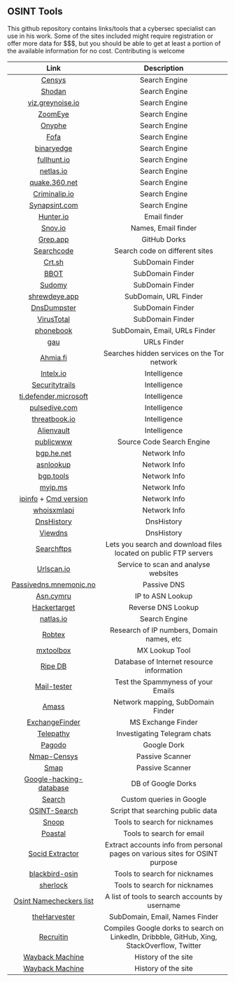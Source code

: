 ## OSINT Tools

This github repository contains links/tools that a cybersec specialist can use in his work. Some of the sites included might require registration or offer more data for $$$, but you should be able to get at least a portion of the available information for no cost. Contributing is welcome

|Link        | Description           |
|:-------------:|:------------:| 
| [Censys](https://censys.io/)   |Search Engine| 
| [Shodan](https://www.shodan.io/)     |  Search Engine |
| [viz.greynoise.io](https://viz.greynoise.io/)  | Search Engine |
| [ZoomEye](https://www.zoomeye.org/)   | Search Engine | 
| [Onyphe](https://www.onyphe.io/)   | Search Engine | 
| [Fofa](https://fofa.info/) | Search Engine |
| [binaryedge](https://app.binaryedge.io/) | Search Engine |
| [fullhunt.io](https://fullhunt.io/) | Search Engine |
| [netlas.io](https://app.netlas.io/) | Search Engine |
| [quake.360.net](https://quake.360.net/quake/#/index) | Search Engine |
| [Criminalip.io](https://www.criminalip.io/) | Search Engine |
| [Synapsint.com](https://synapsint.com/) | Search Engine |
| [Hunter.io](https://hunter.io/)   | Email finder | 
| [Snov.io](https://snov.io/)   | Names, Email finder | 
| [Grep.app](https://grep.app/)   | GitHub Dorks | 
| [Searchcode](https://searchcode.com/)   | Search code on different sites  | 
| [Crt.sh](https://crt.sh/)   | SubDomain Finder | 
| [BBOT](https://github.com/blacklanternsecurity/bbot) | SubDomain Finder |
| [Sudomy](https://github.com/screetsec/Sudomy) | SubDomain Finder |
| [shrewdeye.app](https://shrewdeye.app)  | SubDomain, URL Finder |
| [DnsDumpster](https://dnsdumpster.com/)   | SubDomain Finder | 
| [VirusTotal](https://www.virustotal.com/gui/home/search) | SubDomain Finder |
| [phonebook](https://phonebook.cz/) | SubDomain, Email, URLs Finder  |
| [gau](https://github.com/lc/gau) | URLs Finder |
| [Ahmia.fi](https://ahmia.fi/)   | Searches hidden services on the Tor network | 
| [Intelx.io](https://intelx.io/)   | Intelligence | 
| [Securitytrails](https://securitytrails.com/)   | Intelligence | 
| [ti.defender.microsoft](https://ti.defender.microsoft.com/)   | Intelligence | 
| [pulsedive.com](https://pulsedive.com/)   | Intelligence |
| [threatbook.io](https://threatbook.io/)   | Intelligence |
| [Alienvault](https://otx.alienvault.com/)   | Intelligence | 
| [publicwww](https://publicwww.com/)   | Source Code Search Engine | 
| [bgp.he.net](https://bgp.he.net/)   | Network Info | 
| [asnlookup](https://asnlookup.com/)   | Network Info | 
| [bgp.tools](https://bgp.tools/)   | Network Info | 
| [myip.ms](https://myip.ms/)   | Network Info | 
| [ipinfo](https://ipinfo.io/) + [Cmd version](https://github.com/ipinfo/cli)   | Network Info | 
| [whoisxmlapi](https://main.whoisxmlapi.com/)   | Network Info | 
| [DnsHistory](http://dnshistory.org/)   | DnsHistory | 
| [Viewdns](https://viewdns.info/) | DnsHistory |
| [Searchftps](https://www.searchftps.net/)   |  Lets you search and download files located on public FTP servers | 
| [Urlscan.io](https://urlscan.io/)   | Service to scan and analyse websites | 
| [Passivedns.mnemonic.no](https://passivedns.mnemonic.no/)   | Passive DNS | 
| [Asn.cymru](https://asn.cymru.com/)   | IP to ASN Lookup | 
| [Hackertarget](https://hackertarget.com/reverse-dns-lookup/)   | Reverse DNS Lookup | 
| [natlas.io](https://natlas.io/)   | Search Engine | 
| [Robtex](https://www.robtex.com/)   | Research of IP numbers, Domain names, etc | 
| [mxtoolbox](https://mxtoolbox.com/)   | MX Lookup Tool | 
| [Ripe DB](https://apps.db.ripe.net/)   | Database of Internet resource information | 
| [Mail-tester](https://www.mail-tester.com/)   | Test the Spammyness of your Emails | 
| [Amass](https://github.com/OWASP/Amass)   | Network mapping, SubDomain Finder | 
| [ExchangeFinder](https://github.com/mhaskar/ExchangeFinder)   | MS Exchange Finder | 
| [Telepathy](https://github.com/jordanwildon/Telepathy)   | Investigating Telegram chats | 
| [Pagodo](https://github.com/opsdisk/pagodo)   | Google Dork | 
| [Nmap-Censys](https://github.com/censys/nmap-censys)   | Passive Scanner | 
| [Smap](https://github.com/s0md3v/Smap)   | Passive Scanner | 
| [Google-hacking-database](https://www.exploit-db.com/google-hacking-database) | DB of Google Dorks |
| [Search ](https://github.com/pbkompasz/search) | Custom queries in Google |
| [OSINT-Search](https://github.com/am0nt31r0/OSINT-Search) | Script that searching public data | 
| [Snoop](https://github.com/snooppr/snoop) | Tools to search for nicknames |
| [Poastal](https://github.com/jakecreps/poastal) | Tools to search for email |
| [Socid Extractor](https://github.com/soxoj/socid-extractor) | Extract accounts info from personal pages on various sites for OSINT purpose | 
| [blackbird-osin](https://blackbird-osint.herokuapp.com/) | Tools to search for nicknames | 
| [sherlock](https://github.com/sherlock-project/sherlock) | Tools to search for nicknames |
| [Osint Namecheckers list](https://github.com/soxoj/osint-namecheckers-list) | A list of tools to search accounts by username | | [Spiderfoot](https://github.com/smicallef/spiderfoot) | SubDomain, Email, URLs Finder |
| [theHarvester](https://github.com/laramies/theHarvester) | SubDomain, Email, Names Finder |
| [Recruitin](https://recruitin.net/) | Compiles Google dorks to search on LinkedIn, Dribbble, GitHub, Xing, StackOverflow, Twitter |
| [Wayback Machine](https://archive.org/web/) | History of the site |
| [Wayback Machine](https://archive.org/web/) | History of the site |
